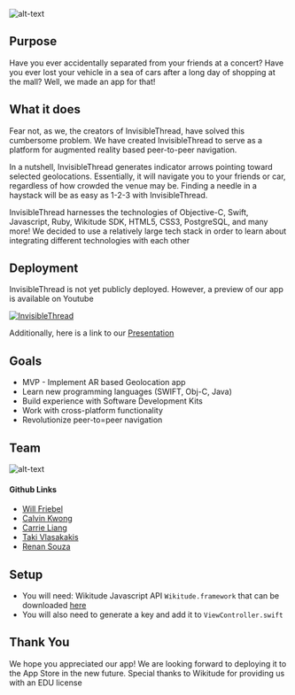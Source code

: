 ![alt-text](https://github.com/wfriebel/invisible-thread/blob/master/InvisibleThread/ArchitectWorld/assets/logo.png?raw=true)


## Purpose
Have you ever accidentally separated from your friends at a concert? Have you ever lost your vehicle in a sea of cars after a long day of shopping at the mall? Well, we made an app for that!

## What it does
Fear not, as we, the creators of InvisibleThread, have solved this cumbersome problem. We have created InvisibleThread to serve as a platform for augmented reality based peer-to-peer navigation.

In a nutshell, InvisibleThread generates indicator arrows pointing toward selected geolocations. Essentially, it will navigate you to your friends or car, regardless of how crowded the venue may be. Finding a needle in a haystack will be as easy as 1-2-3 with InvisibleThread.

InvisibleThread harnesses the technologies of Objective-C, Swift, Javascript, Ruby, Wikitude SDK, HTML5, CSS3, PostgreSQL, and many more! We decided to use a relatively large tech stack in order to learn about integrating different technologies with each other



## Deployment
InvisibleThread is not yet publicly deployed. However, a preview of our app is available on Youtube


[![InvisibleThread](http://img.youtube.com/vi/B8CoXGI_yaA/0.jpg)](https://www.youtube.com/watch?v=B8CoXGI_yaA&feature=youtu.be)

Additionally, here is a link to our [Presentation](https://github.com/wfriebel/invisible-thread/blob/master/Invisible%20Thread.pdf)

## Goals
* MVP - Implement AR based Geolocation app
* Learn new programming languages (SWIFT, Obj-C, Java)
* Build experience with Software Development Kits
* Work with cross-platform functionality
* Revolutionize peer-to=peer navigation

## Team

![alt-text](https://github.com/wfriebel/invisible-thread/blob/master/InvisibleThread/ArchitectWorld/assets/team.png)

#### Github Links
* [Will Friebel](https://github.com/wfriebel)
* [Calvin Kwong](https://github.com/ckwong93)
* [Carrie Liang](https://github.com/liangcarrie20)
* [Taki Vlasakakis](https://github.com/takivlasakakis)
* [Renan Souza](https://github.com/RenanBa)


## Setup

* You will need: Wikitude Javascript API `Wikitude.framework` that can be downloaded [here](http://www.wikitude.com/download/)
* You will also need to generate a key and add it to `ViewController.swift`


## Thank You
We hope you appreciated our app! We are looking forward to deploying it to the App Store in the new future. Special thanks to Wikitude for providing us with an EDU license

